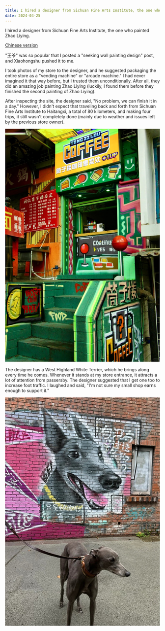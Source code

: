 ```yaml
---
title: I hired a designer from Sichuan Fine Arts Institute, the one who painted Zhao Liying.
date: 2024-04-25
---
```


I hired a designer from Sichuan Fine Arts Institute, the one who painted Zhao Liying.

[Chinese version](https://www.xiaohongshu.com/explore/662a0fdb000000001c008403?xsec_token=ABBfg7WwQeSAyvoeNkdG5nwFM5D3OTvFup8K-jM6tnUx4=&xsec_source=pc_user)

<!--more-->

"王爷" was so popular that I posted a "seeking wall painting design" post, and Xiaohongshu pushed it to me.

I took photos of my store to the designer, and he suggested packaging the entire store as a "vending machine" or "arcade machine." I had never imagined it that way before, but I trusted them unconditionally. After all, they did an amazing job painting Zhao Liying (luckily, I found them before they finished the second painting of Zhao Liying).

After inspecting the site, the designer said, "No problem, we can finish it in a day." However, I didn't expect that traveling back and forth from Sichuan Fine Arts Institute to Haitangxi, a total of 80 kilometers, and making four trips, it still wasn't completely done (mainly due to weather and issues left by the previous store owner).

![shop](./shop.jpg)

The designer has a West Highland White Terrier, which he brings along every time he comes. Whenever it stands at my store entrance, it attracts a lot of attention from passersby. The designer suggested that I get one too to increase foot traffic. I laughed and said, "I'm not sure my small shop earns enough to support it."

![dog](./dog.jpg)
